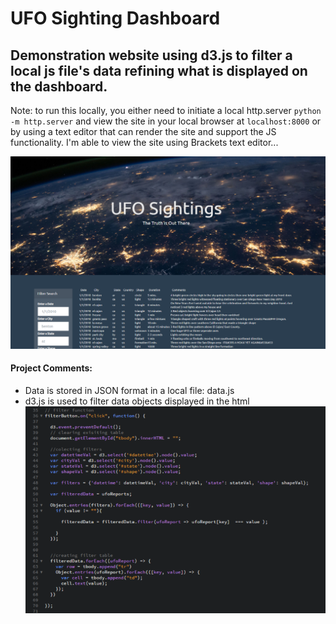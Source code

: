 # UFO Sighting Dashboard

## Demonstration website using d3.js to filter a local js file's data refining what is displayed on the dashboard.
Note: to run this locally, you either need to initiate a local http.server `python -m http.server` and view the site in your local browser at `localhost:8000` or by using a text editor that can render the site and support the JS functionality. I'm able to view the site using Brackets text editor...

![dashboar](img/Ufo_sighting_website_screenshot.png)

#### Project Comments:
* Data is stored in JSON format in a local file: data.js
* d3.js is used to filter data objects displayed in the html
![code](img/ufo_sighting_d3jsCode_Screenshot.png)
